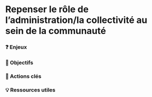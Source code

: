 # Repenser le rôle de l’administration/la collectivité au sein de la communauté

### ❓ Enjeux





### 🎯 Objectifs





### 📑 Actions clés





### 💡 Ressources utiles

